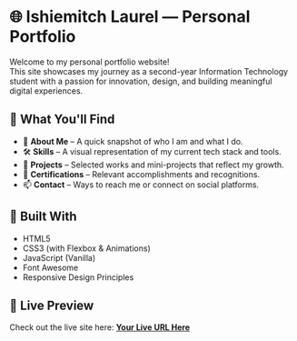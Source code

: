 # 🌐 Ishiemitch Laurel — Personal Portfolio

Welcome to my personal portfolio website!  
This site showcases my journey as a second-year Information Technology student with a passion for innovation, design, and building meaningful digital experiences.

## 🚀 What You'll Find

- 👤 **About Me** – A quick snapshot of who I am and what I do.
- 🛠️ **Skills** – A visual representation of my current tech stack and tools.
- 📁 **Projects** – Selected works and mini-projects that reflect my growth.
- 🧾 **Certifications** – Relevant accomplishments and recognitions.
- 📫 **Contact** – Ways to reach me or connect on social platforms.

## 🔧 Built With

- HTML5
- CSS3 (with Flexbox & Animations)
- JavaScript (Vanilla)
- Font Awesome
- Responsive Design Principles

## 📸 Live Preview

Check out the live site here: **[Your Live URL Here](#)**  
